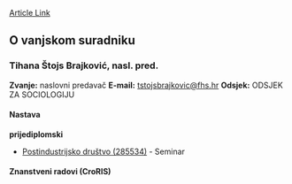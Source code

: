 [Article Link](https://www.fhs.hr/djelatnik/tihana.stojs_brajkovic)

## O vanjskom suradniku
###  Tihana Štojs Brajković, nasl. pred. 
**Zvanje:**
naslovni predavač 
**E-mail:**
[tstojsbrajkovic@fhs.hr](javascript:startMail\('fgbgfweownbxvi@pus.feu'\);)
**Odsjek:**
ODSJEK ZA SOCIOLOGIJU 
#### Nastava
**prijediplomski**
  * [Postindustrijsko društvo (285534)](https://www.fhs.hr/predmet/posdru_d) - Seminar


#### Znanstveni radovi (CroRIS)
